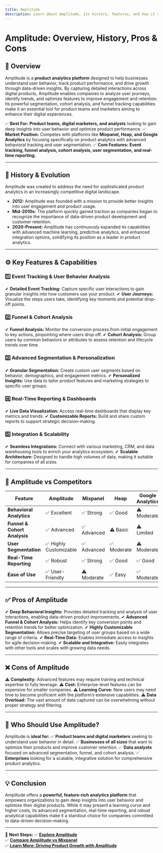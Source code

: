 ```yaml
---
title: Amplitude
description: Learn about Amplitude, its history, features, and how it compares to other product analytics platforms.
---
```


# **Amplitude: Overview, History, Pros & Cons**

## **📌 Overview**  
Amplitude is a **product analytics platform** designed to help businesses understand user behavior, track product performance, and drive growth through data-driven insights. By capturing detailed interactions across digital products, Amplitude enables companies to analyze user journeys, identify trends, and optimize features to improve engagement and retention. Its powerful segmentation, cohort analysis, and funnel tracking capabilities make it an essential tool for product teams and marketers aiming to enhance their digital experiences.

✅ **Best For:** **Product teams, digital marketers, and analysts** looking to gain deep insights into user behavior and optimize product performance.
✅ **Market Position:** Competes with platforms like **Mixpanel, Heap, and Google Analytics** by focusing specifically on product analytics with advanced behavioral tracking and user segmentation.
✅ **Core Features:** **Event tracking, funnel analysis, cohort analysis, user segmentation, and real-time reporting.**

---

## **📜 History & Evolution**  
Amplitude was created to address the need for sophisticated product analytics in an increasingly competitive digital landscape.

- **2012:** Amplitude was founded with a mission to provide better insights into user engagement and product usage.
- **Mid-2010s:** The platform quickly gained traction as companies began to recognize the importance of data-driven product development and customer retention.
- **2020-Present:** Amplitude has continuously expanded its capabilities with advanced machine learning, predictive analytics, and enhanced integration options, solidifying its position as a leader in product analytics.

---

## **⚙️ Key Features & Capabilities**

### **1️⃣ Event Tracking & User Behavior Analysis**
✔ **Detailed Event Tracking:** Capture specific user interactions to gain granular insights into how customers use your product.
✔ **User Journeys:** Visualize the steps users take, identifying key moments and potential drop-off points.

### **2️⃣ Funnel & Cohort Analysis**
✔ **Funnel Analysis:** Monitor the conversion process from initial engagement to key actions, pinpointing where users drop off.
✔ **Cohort Analysis:** Group users by common behaviors or attributes to assess retention and lifecycle trends over time.

### **3️⃣ Advanced Segmentation & Personalization**
✔ **Granular Segmentation:** Create custom user segments based on behavior, demographics, and engagement metrics.
✔ **Personalized Insights:** Use data to tailor product features and marketing strategies to specific user groups.

### **4️⃣ Real-Time Reporting & Dashboards**
✔ **Live Data Visualization:** Access real-time dashboards that display key metrics and trends.
✔ **Customizable Reports:** Build and share custom reports to support strategic decision-making.

### **5️⃣ Integration & Scalability**
✔ **Seamless Integrations:** Connect with various marketing, CRM, and data warehousing tools to enrich your analytics ecosystem.
✔ **Scalable Architecture:** Designed to handle high volumes of data, making it suitable for companies of all sizes.

---

## **🔄 Amplitude vs Competitors**

| Feature                      | Amplitude         | Mixpanel          | Heap              | Google Analytics |
|------------------------------|-------------------|-------------------|-------------------|------------------|
| **Behavioral Analytics**     | ✅ Excellent      | ✅ Strong         | ✅ Good           | ⚠ Moderate      |
| **Funnel & Cohort Analysis** | ✅ Advanced       | ✅ Advanced       | ⚠ Basic          | ⚠ Limited       |
| **User Segmentation**        | ✅ Highly Customizable | ✅ Advanced   | ✅ Moderate       | ⚠ Moderate      |
| **Real-Time Reporting**      | ✅ Robust         | ✅ Strong         | ✅ Good           | ✅ Good         |
| **Ease of Use**              | ✅ User-Friendly  | ⚠ Moderate       | ✅ Easy           | ✅ Moderate      |

---

## **✅ Pros of Amplitude**
✔ **Deep Behavioral Insights:** Provides detailed tracking and analysis of user interactions, enabling data-driven product improvements.
✔ **Advanced Funnel & Cohort Analysis:** Helps identify key conversion points and retention trends for better optimization.
✔ **Highly Customizable Segmentation:** Allows precise targeting of user groups based on a wide range of criteria.
✔ **Real-Time Data:** Enables immediate access to insights for agile decision-making.
✔ **Scalable and Integrative:** Easily integrates with other tools and scales with growing data needs.

---

## **❌ Cons of Amplitude**
⚠ **Complexity:** Advanced features may require training and technical expertise to fully leverage.
⚠ **Cost:** Enterprise-level features can be expensive for smaller companies.
⚠ **Learning Curve:** New users may need time to become proficient with the platform’s extensive capabilities.
⚠ **Data Overload:** The vast amount of data captured can be overwhelming without proper strategy and filtering.

---

## **🎯 Who Should Use Amplitude?**
Amplitude is **ideal for:**
✅ **Product teams and digital marketers** seeking to understand user behavior in detail.
✅ **Businesses of all sizes** that want to optimize their products and improve customer retention.
✅ **Data analysts** focused on advanced segmentation, funnel, and cohort analysis.
✅ **Enterprises** looking for a scalable, integrative solution for comprehensive product analytics.

---

## **💡 Conclusion**
Amplitude offers a **powerful, feature-rich analytics platform** that empowers organizations to gain deep insights into user behavior and optimize their digital products. While it may present a learning curve and higher costs, its advanced segmentation, real-time reporting, and robust analytical capabilities make it a standout choice for companies committed to data-driven decision-making.

---

🚀 **Next Steps:**
✅ **[Explore Amplitude](https://amplitude.com/)**  
✅ **[Compare Amplitude vs Mixpanel](#)**  
✅ **[Learn More: Driving Product Growth with Amplitude](#)**
